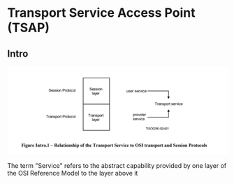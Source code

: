 # Transport Service Access Point (TSAP)

## Intro

![alt text](tsap1.png)

The term "Service" refers to the abstract capability provided by one layer of the OSI Reference Model to the layer above it